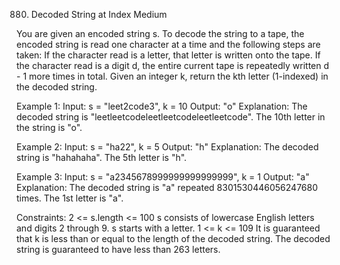 880. Decoded String at Index
Medium

You are given an encoded string s. To decode the string to a tape, the encoded string is read one character at a time and the following steps are taken:
If the character read is a letter, that letter is written onto the tape.
If the character read is a digit d, the entire current tape is repeatedly written d - 1 more times in total.
Given an integer k, return the kth letter (1-indexed) in the decoded string.

Example 1:
Input: s = "leet2code3", k = 10
Output: "o"
Explanation: The decoded string is "leetleetcodeleetleetcodeleetleetcode".
The 10th letter in the string is "o".

Example 2:
Input: s = "ha22", k = 5
Output: "h"
Explanation: The decoded string is "hahahaha".
The 5th letter is "h".

Example 3:
Input: s = "a2345678999999999999999", k = 1
Output: "a"
Explanation: The decoded string is "a" repeated 8301530446056247680 times.
The 1st letter is "a".
 
Constraints:
2 <= s.length <= 100
s consists of lowercase English letters and digits 2 through 9.
s starts with a letter.
1 <= k <= 109
It is guaranteed that k is less than or equal to the length of the decoded string.
The decoded string is guaranteed to have less than 263 letters.
